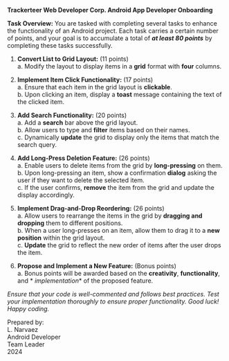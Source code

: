 ﻿**Trackerteer Web Developer Corp. Android App Developer Onboarding**

**Task Overview:** You are tasked with completing several tasks to enhance the functionality of an
Android project. Each task carries a certain number of points, and your goal is to accumulate a
total of ***at least 80 points*** by completing these tasks successfully.

1. **Convert List to Grid Layout:** (11 points)
   <br />a. Modify the layout to display items in a **grid** format with **four** columns.
   
3. **Implement Item Click Functionality:** (17 points)
   <br />a. Ensure that each item in the grid layout is **clickable**.
   <br />b. Upon clicking an item, display a **toast** message containing the text of the clicked item.
   
5. **Add Search Functionality:** (20 points)
   <br />a. Add a **search** bar above the grid layout.
   <br />b. Allow users to type and **filter** items based on their names.
   <br />c. Dynamically **update** the grid to display only the items that match the search query.
   
7. **Add Long-Press Deletion Feature:** (26 points)
   <br />a. Enable users to delete items from the grid by **long-pressing** on them.
   <br />b. Upon long-pressing an item, show a confirmation **dialog** asking the user if they want to
   delete the selected item.
   <br />c. If the user confirms, **remove** the item from the grid and update the display accordingly.
   
9. **Implement Drag-and-Drop Reordering:** (26 points)
   <br />a. Allow users to rearrange the items in the grid by **dragging and dropping** them to different
   positions.
   <br />b. When a user long-presses on an item, allow them to drag it to a **new position** within the
   grid layout.
   <br />c. **Update** the grid to reflect the new order of items after the user drops the item.
   
11. **Propose and Implement a New Feature:** (Bonus points)
   <br />a. Bonus points will be awarded based on the **creativity**, **functionality**, and *
   *implementation** of the proposed feature.

*Ensure that your code is well-commented and follows best practices. Test your implementation
thoroughly to ensure proper functionality. Good luck! Happy coding.*

Prepared by:
<br />L. Narvaez
<br />Android Developer
<br />Team Leader
<br />2024
